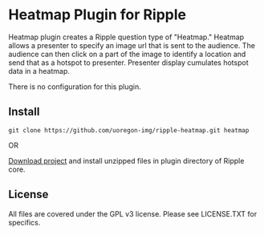 Heatmap Plugin for Ripple
======

Heatmap plugin creates a Ripple question type of "Heatmap." Heatmap allows a presenter to specify an image url that is sent to the audience. The audience can then click on a part of the image to identify a location and send that as a hotspot to presenter. Presenter display cumulates hotspot data in a heatmap.

There is no configuration for this plugin.

Install
-------

```
git clone https://github.com/uoregon-img/ripple-heatmap.git heatmap
```

OR

[Download project](https://github.com/uoregon-img/node-plugin-manager/archive/dev.zip) and install unzipped files in plugin directory of Ripple core.

License
-------

All files are covered under the GPL v3 license.  Please see LICENSE.TXT for specifics.

